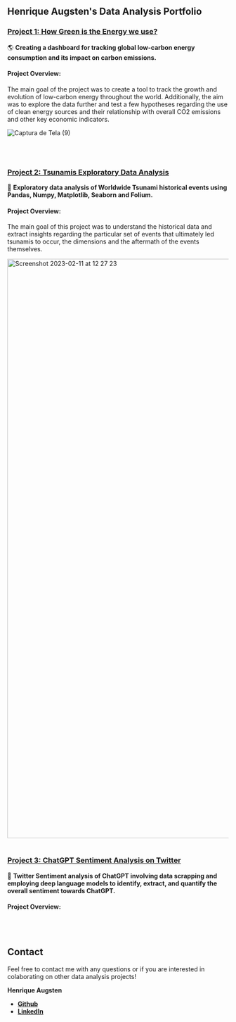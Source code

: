 ## Henrique Augsten's Data Analysis Portfolio

### [Project 1: How Green is the Energy we use?](https://github.com/hafluz/energy_data)
🌎 **Creating a dashboard for tracking global low-carbon energy consumption and its impact on carbon emissions.**

#### Project Overview:
The main goal of the project was to create a tool to track the growth and evolution of low-carbon energy throughout the world. Additionally, the aim was to explore the data further and test a few hypotheses regarding the use of clean energy sources and their relationship with overall CO2 emissions and other key economic indicators.

![Captura de Tela (9)](https://user-images.githubusercontent.com/122936255/215545006-45224a36-7173-4e34-978f-217180bcca6f.png)

<br/>
<br/>

### [Project 2: Tsunamis Exploratory Data Analysis](https://github.com/hafluz/tsunami_exploratory)
🌊 **Exploratory data analysis of Worldwide Tsunami historical events using Pandas, Numpy, Matplotlib, Seaborn and Folium.**

#### Project Overview:
The main goal of this project was to understand the historical data and extract insights regarding the particular set of events that ultimately led tsunamis to occur, the dimensions and the aftermath of the events themselves.

<img width="1317" alt="Screenshot 2023-02-11 at 12 27 23" src="https://user-images.githubusercontent.com/122936255/218266767-0c348863-e6d9-4bdf-a534-9b36b17ab2a9.png">

<br/>
<br/>

### [Project 3: ChatGPT Sentiment Analysis on Twitter](https://github.com/hafluz/sentiment_analysis)
💬 **Twitter Sentiment analysis of ChatGPT involving data scrapping and employing deep language models to identify, extract, and quantify the overall sentiment towards ChatGPT.**

#### Project Overview:

<br/>
<br/>

## Contact
Feel free to contact me with any questions or if you are interested in colaborating on other data analysis projects!

**Henrique Augsten**

* **[Github](https://github.com/hafluz)**
* **[LinkedIn](https://www.linkedin.com/in/henrique-augsten)**
